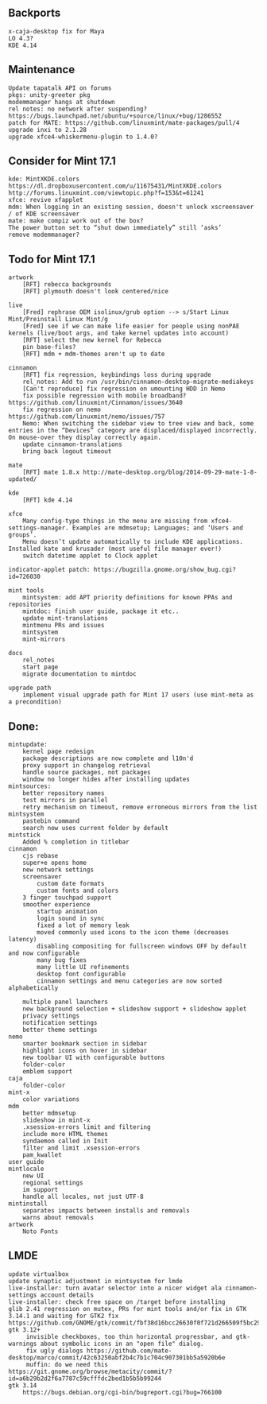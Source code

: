 Backports
---------
	x-caja-desktop fix for Maya
	LO 4.3?
	KDE 4.14

Maintenance
-----------
	Update tapatalk API on forums
	pkgs: unity-greeter pkg
	modemmanager hangs at shutdown
	rel notes: no network after suspending? https://bugs.launchpad.net/ubuntu/+source/linux/+bug/1286552	
	patch for MATE: https://github.com/linuxmint/mate-packages/pull/4
	upgrade inxi to 2.1.28
	upgrade xfce4-whiskermenu-plugin to 1.4.0?

Consider for Mint 17.1
----------------------
	kde: MintXKDE.colors https://dl.dropboxusercontent.com/u/11675431/MintXKDE.colors http://forums.linuxmint.com/viewtopic.php?f=153&t=61241
	xfce: revive xfapplet
	mdm: When logging in an existing session, doesn't unlock xscreensaver / of KDE screensaver
	mate: make compiz work out of the box?
	The power button set to “shut down immediately” still ‘asks’
	remove modemmanager?

Todo for Mint 17.1
------------------

	artwork
		[RFT] rebecca backgrounds
		[RFT] plymouth doesn't look centered/nice

	live
		[Fred] rephrase OEM isolinux/grub option --> s/Start Linux Mint/Preinstall Linux Mint/g
		[Fred] see if we can make life easier for people using nonPAE kernels (live/boot args, and take kernel updates into account)
		[RFT] select the new kernel for Rebecca
		pin base-files?
		[RFT] mdm + mdm-themes aren't up to date	

	cinnamon		
		[RFT] fix regression, keybindings loss during upgrade
		rel_notes: Add to run /usr/bin/cinnamon-desktop-migrate-mediakeys
		[Can't reproduce] fix regression on umounting HDD in Nemo
		fix possible regression with mobile broadband? https://github.com/linuxmint/Cinnamon/issues/3640
		fix regression on nemo https://github.com/linuxmint/nemo/issues/757
		Nemo: When switching the sidebar view to tree view and back, some entries in the “Devices” category are displaced/displayed incorrectly. On mouse-over they display correctly again.
		update cinnamon-translations
		bring back logout timeout
			
	mate
		[RFT] mate 1.8.x http://mate-desktop.org/blog/2014-09-29-mate-1-8-updated/	

	kde
		[RFT] kde 4.14

	xfce
		Many config-type things in the menu are missing from xfce4-settings-manager. Examples are mdmsetup; Languages; and ‘Users and groups’.
		Menu doesn’t update automatically to include KDE applications. Installed kate and krusader (most useful file manager ever!)
		switch datetime applet to Clock applet	

	indicator-applet patch: https://bugzilla.gnome.org/show_bug.cgi?id=726030	
		
	mint tools		
		mintsystem: add APT priority definitions for known PPAs and repositories
		mintdoc: finish user guide, package it etc..
		update mint-translations
		mintmenu PRs and issues
		mintsystem
		mint-mirrors
	
	docs
		rel_notes
		start page
		migrate documentation to mintdoc
		
	upgrade path
		implement visual upgrade path for Mint 17 users (use mint-meta as a precondition)		

Done:
-----
	mintupdate:
		kernel page redesign
		package descriptions are now complete and l10n'd
		proxy support in changelog retrieval
		handle source packages, not packages
		window no longer hides after installing updates
	mintsources:
		better repository names
		test mirrors in parallel
		retry mechanism on timeout, remove erroneous mirrors from the list
	mintsystem
		pastebin command
		search now uses current folder by default
	mintstick
		Added % completion in titlebar
	cinnamon
		cjs rebase
		super+e opens home
		new network settings
		screensaver
			custom date formats
			custom fonts and colors
		3 finger touchpad support
		smoother experience
			startup animation
			login sound in sync
			fixed a lot of memory leak
			moved commonly used icons to the icon theme (decreases latency)
			disabling compositing for fullscreen windows OFF by default and now configurable				
			many bug fixes
			many little UI refinements
			desktop font configurable
			cinnamon settings and menu categories are now sorted alphabetically

		multiple panel launchers
		new background selection + slideshow support + slideshow applet			
		privacy settings
		notification settings
		better theme settings						
	nemo
		smarter bookmark section in sidebar
		highlight icons on hover in sidebar
		new toolbar UI with configurable buttons
		folder-color
		emblem support
	caja
		folder-color
	mint-x
		color variations
	mdm
		better mdmsetup
		slideshow in mint-x
		.xsession-errors limit and filtering			
		include more HTML themes
		syndaemon called in Init
		filter and limit .xsession-errors
		pam_kwallet			
	user guide
	mintlocale
		new UI
		regional settings
		im support
		handle all locales, not just UTF-8
	mintinstall
		separates impacts between installs and removals
		warns about removals
	artwork
		Noto Fonts

LMDE
----
	update virtualbox
	update synaptic adjustment in mintsystem for lmde
	live-installer: turn avatar selector into a nicer widget ala cinnamon-settings account details
	live-installer: check free space on /target before installing
	glib 2.41 regression on mutex, PRs for mint tools and/or fix in GTK 3.14.1 and waiting for GTK2 fix https://github.com/GNOME/gtk/commit/fbf38d16bcc26630f0f721d266509f5bc292f606
	gtk 3.12+
		 invisible checkboxes, too thin horizontal progressbar, and gtk-warnings about symbolic icons in an "open file" dialog.
		 fix ugly dialogs https://github.com/mate-desktop/marco/commit/42c63250abf2b4c7b1c704c907301bb5a5920b6e
		 muffin: do we need this https://git.gnome.org/browse/metacity/commit/?id=a6b29b2d2f6a7787c59cfffdc2bed1b5b5b99244	
	gtk 3.14
		https://bugs.debian.org/cgi-bin/bugreport.cgi?bug=766100